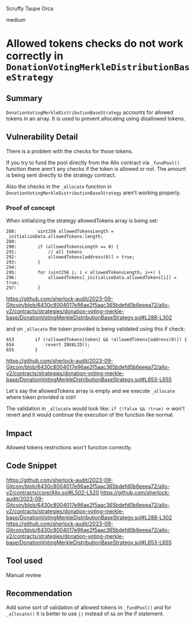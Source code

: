 Scruffy Taupe Orca

medium

# Allowed tokens checks do not work correctly in `DonationVotingMerkleDistributionBaseStrategy`
## Summary
`DonationVotingMerkleDistributionBaseStrategy` accounts for allowed tokens in an array. It is used to prevent allocating using disallowed tokens.

## Vulnerability Detail 
There is a problem with the checks for those tokens. 

If you try to fund the pool directly from the Allo contract via `_fundPool()` function there aren't any checks if the token is allowed or not. The amount is being sent directly to the strategy contract.

Also the checks in the `_allocate` function in `DonationVotingMerkleDistributionBaseStrategy` aren't working properly.

### Proof of concept

When initializing the strategy allowedTokens array is being set:

```solidity
288:        uint256 allowedTokensLength = _initializeData.allowedTokens.length;
289:
290:        if (allowedTokensLength == 0) {
291:            // all tokens
292:            allowedTokens[address(0)] = true;
293:        }
294:
295:        for (uint256 i; i < allowedTokensLength; i++) {
296:            allowedTokens[_initializeData.allowedTokens[i]] = true;
297:        }
```
https://github.com/sherlock-audit/2023-09-Gitcoin/blob/6430c8004017e96ae2f5aac365bdefd0b6eeea72/allo-v2/contracts/strategies/donation-voting-merkle-base/DonationVotingMerkleDistributionBaseStrategy.sol#L288-L302

and on `_allocate` the token provided is being validated using this if check:

```solidity
653        if (!allowedTokens[token] && !allowedTokens[address(0)]) {
654            revert INVALID();
655        }
```
https://github.com/sherlock-audit/2023-09-Gitcoin/blob/6430c8004017e96ae2f5aac365bdefd0b6eeea72/allo-v2/contracts/strategies/donation-voting-merkle-base/DonationVotingMerkleDistributionBaseStrategy.sol#L653-L655

Let's say the allowedTokens array is empty and we execute `_allocate` where token provided is `USDT`

The validation in `_allocate` would look like:
`if (!false && !true)` -> won't revert and it would continue the execution of the function like normal.

## Impact
Allowed tokens restrictions won't function correctly.

## Code Snippet
https://github.com/sherlock-audit/2023-09-Gitcoin/blob/6430c8004017e96ae2f5aac365bdefd0b6eeea72/allo-v2/contracts/core/Allo.sol#L502-L520
https://github.com/sherlock-audit/2023-09-Gitcoin/blob/6430c8004017e96ae2f5aac365bdefd0b6eeea72/allo-v2/contracts/strategies/donation-voting-merkle-base/DonationVotingMerkleDistributionBaseStrategy.sol#L288-L302
https://github.com/sherlock-audit/2023-09-Gitcoin/blob/6430c8004017e96ae2f5aac365bdefd0b6eeea72/allo-v2/contracts/strategies/donation-voting-merkle-base/DonationVotingMerkleDistributionBaseStrategy.sol#L653-L655

## Tool used
Manual review

## Recommendation
Add some sort of validation of allowed tokens in `_fundPool()` and for `_allocate()` it is better to use `||` instead of `&&` on the if statement.